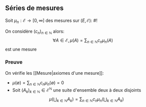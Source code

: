## Séries de mesures
Soit $\mu_n : \mathcal E \to [0, \infty]$ des mesures sur $(E, \mathcal E)$: #!

On considère $(c_n)_{n \in \mathbb N}$ alors:
$$\forall A \in \mathcal E, \mu(A) = \sum_{n \in \mathbb N}c_n \mu_n(A)$$est une mesure

### Preuve
On vérifie les [[Mesure|axiomes d'une mesure]]:
- $\mu(\emptyset) = \sum_{n \in \mathbb N}c_n \mu_n(\emptyset) = 0$
- Soit $(A_k)_{k \in \mathbb N} \in \mathcal E^\mathbb N$ une suite d'ensemble deux à deux disjoints
$$\mu\left(\bigcup_{k \in \mathbb N}A_k\right) = \sum_{n \in \mathbb N} c_n\mu_n\left(\bigcup_{k \in \mathbb N} A_k\right)$$
